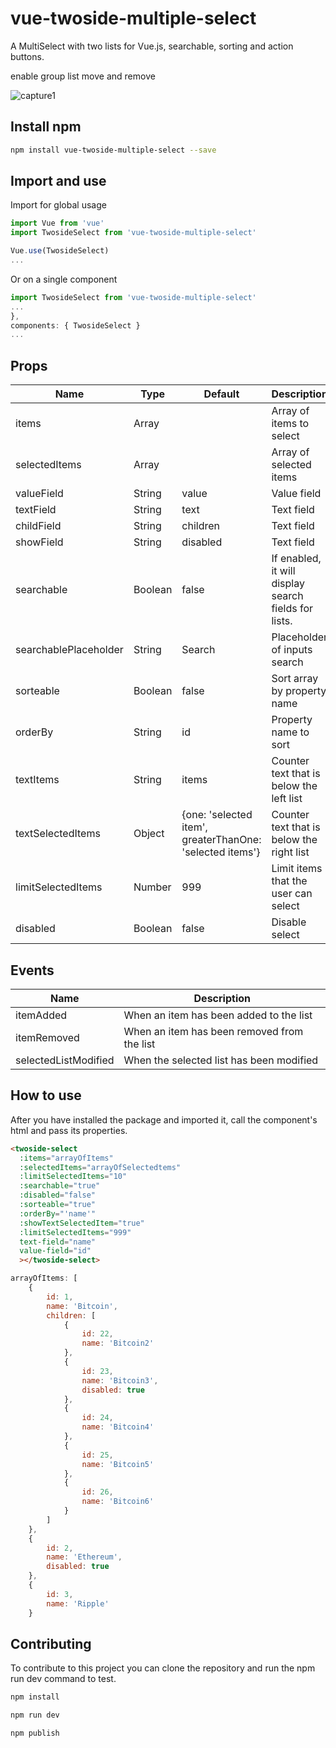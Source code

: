 # vue-twoside-multiple-select

A MultiSelect with two lists for Vue.js, searchable, sorting and action buttons.

enable group list move and remove

![capture1](https://user-images.githubusercontent.com/17465497/102037021-84e18f00-3e07-11eb-972e-7196e019ffd5.JPG)
## Install npm

```bash
npm install vue-twoside-multiple-select --save
```

## Import and use

Import for global usage
```javascript
import Vue from 'vue'
import TwosideSelect from 'vue-twoside-multiple-select'

Vue.use(TwosideSelect)
...
```
Or on a single component
```javascript
import TwosideSelect from 'vue-twoside-multiple-select'
...
},
components: { TwosideSelect }
...
```

## Props

| Name                    | Type             | Default         | Description                                                              |
|-------------------------|------------------|-----------------|--------------------------------------------------------------------------|
| items                    | Array           | | Array of items to select                                               |
| selectedItems           | Array |              | Array of selected items  |
| valueField           | String | value             | Value field |
| textField           | String | text             | Text field |
| childField           | String | children             | Text field |
| showField           | String | disabled             | Text field |
| searchable           | Boolean | false             | If enabled, it will display search fields for lists. |
| searchablePlaceholder | String | Search | Placeholder of inputs search
| sorteable | Boolean | false | Sort array by property name
| orderBy | String | id | Property name to sort
| textItems | String | items | Counter text that is below the left list
| textSelectedItems | Object | {one: 'selected item', greaterThanOne: 'selected items'} | Counter text that is below the right list
| limitSelectedItems | Number | 999 | Limit items that the user can select
| disabled           | Boolean | false             | Disable select |

## Events

| Name                   | Description                                                              |
|------------------------|--------------------------------------------------------------------------|
| itemAdded              | When an item has been added to the list  |
| itemRemoved            | When an item has been removed from the list  |
| selectedListModified   | When the selected list has been modified  |


## How to use


After you have installed the package and imported it, call the component's html and pass its properties.

```html
<twoside-select
  :items="arrayOfItems"
  :selectedItems="arrayOfSelectedtems"
  :limitSelectedItems="10"
  :searchable="true"
  :disabled="false"
  :sorteable="true"
  :orderBy="'name'"
  :showTextSelectedItem="true"
  :limitSelectedItems="999"
  text-field="name"
  value-field="id"
  ></twoside-select>
```
```javascript
arrayOfItems: [
    {
        id: 1,
        name: 'Bitcoin',
        children: [
            {
                id: 22,
                name: 'Bitcoin2'
            },
            {
                id: 23,
                name: 'Bitcoin3',
                disabled: true
            },
            {
                id: 24,
                name: 'Bitcoin4'
            },
            {
                id: 25,
                name: 'Bitcoin5'
            },
            {
                id: 26,
                name: 'Bitcoin6'
            }
        ]
    },
    {
        id: 2,
        name: 'Ethereum',
        disabled: true
    },
    {
        id: 3,
        name: 'Ripple'
    }
```

## Contributing

To contribute to this project you can clone the repository and run the npm run dev command to test.

```javascript
npm install

npm run dev

npm publish
```